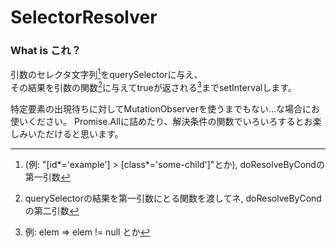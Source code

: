 # SelectorResolver
### What is これ？
引数のセレクタ文字列[^1]をquerySelectorに与え、<br>
その結果を引数の関数[^2]に与えてtrueが返される[^3]までsetIntervalします。

特定要素の出現待ちに対してMutationObserverを使うまでもない…な場合にお使いください。
Promise.Allに詰めたり、解決条件の関数でいろいろするとお楽しみいただけると思います。

[^1]: \(例: "[id*='example'] > [class*='some-child']"とか), doResolveByCondの第一引数
[^2]: querySelectorの結果を第一引数にとる関数を渡してネ, doResolveByCondの第二引数
[^3]: 例: elem => elem != null とか
